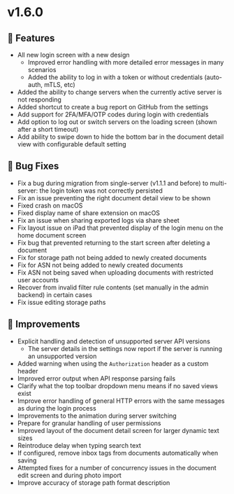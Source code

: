 # v1.6.0

## 🚀 Features

- All new login screen with a new design
  - Improved error handling with more detailed error messages in many scenarios
  - Added the ability to log in with a token or without credentials (auto-auth, mTLS, etc)
- Added the ability to change servers when the currently active server is not responding
- Added shortcut to create a bug report on GitHub from the settings
- Add support for 2FA/MFA/OTP codes during login with credentials
- Add option to log out or switch servers on the loading screen (shown after a short timeout)
- Add ability to swipe down to hide the bottom bar in the document detail view with configurable default setting

## 🐛 Bug Fixes

- Fix a bug during migration from single-server (v1.1.1 and before) to multi-server: the login token was not correctly persisted
- Fix an issue preventing the right document detail view to be shown
- Fixed crash on macOS
- Fixed display name of share extension on macOS
- Fix an issue when sharing exported logs via share sheet
- Fix layout issue on iPad that prevented display of the login menu on the home document screen
- Fix bug that prevented returning to the start screen after deleting a document
- Fix for storage path not being added to newly created documents
- Fix for ASN not being added to newly created documents
- Fix ASN not being saved when uploading documents with restricted user accounts
- Recover from invalid filter rule contents (set manually in the admin backend) in certain cases
- Fix issue editing storage paths

## 🔧 Improvements

- Explicit handling and detection of unsupported server API versions
  - The server details in the settings now report if the server is running an unsupported version
- Added warning when using the `Authorization` header as a custom header
- Improved error output when API response parsing fails
- Clarify what the top toolbar dropdown menu means if no saved views exist
- Improve error handling of general HTTP errors with the same messages as during the login process
- Improvements to the animation during server switching
- Prepare for granular handling of user permissions
- Improved layout of the document detail screen for larger dynamic text sizes
- Reintroduce delay when typing search text
- If configured, remove inbox tags from documents automatically when saving
- Attempted fixes for a number of concurrency issues in the document edit screen and during photo import
- Improve accuracy of storage path format description
